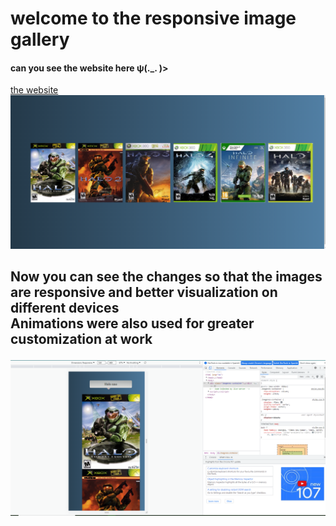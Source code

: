 <h1> 
welcome to the responsive 
image gallery
</h1>
<h4> can you see the website here ψ(._. )>
</h4>
<a  href="https://luis-felipe-galery-responsive.netlify.app/" target="_blank" > the website
</a>

<img src="galery-one.png">
<h2>

Now you can see the changes so that the images are responsive and better visualization on different devices<br>
Animations were also used for greater customization at work

</h2>
<img src="galery-two.png">
<h3>
